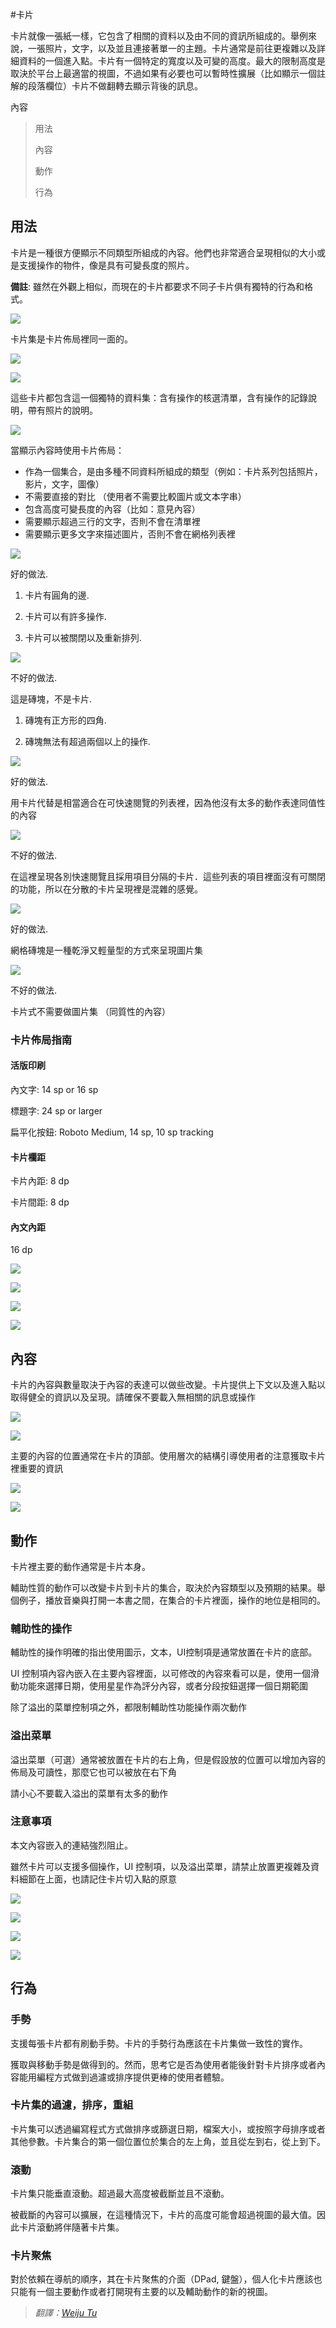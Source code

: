 #卡片

卡片就像一張紙一樣，它包含了相關的資料以及由不同的資訊所組成的。舉例來說，一張照片，文字，以及並且連接著單一的主題。卡片通常是前往更複雜以及詳細資料的一個進入點。卡片有一個特定的寬度以及可變的高度。最大的限制高度是取決於平台上最適當的視圖，不過如果有必要也可以暫時性擴展（比如顯示一個註解的段落欄位）卡片不做翻轉去顯示背後的訊息。

內容
> 
> 用法
> 
> 內容
> 
> 動作
> 
> 行為

## 用法

卡片是一種很方便顯示不同類型所組成的內容。他們也非常適合呈現相似的大小或是支援操作的物件，像是具有可變長度的照片。

**備註**: 雖然在外觀上相似，而現在的卡片都要求不同子卡片俱有獨特的行為和格式。

![](images/components/components-cards-usage-card_single_large_mdpi.png)

卡片集是卡片佈局裡同一面的。

![](images/components/components-cards-usage-card_travel_large_mdpi.png)

![](images/components/components-cards-content-card_books_large_mdpi.png)

這些卡片都包含這一個獨特的資料集：含有操作的核選清單，含有操作的記錄說明，帶有照片的說明。

![](images/components/components-cards-content-card_notes_large_mdpi.png)

當顯示內容時使用卡片佈局：

- 作為一個集合，是由多種不同資料所組成的類型（例如：卡片系列包括照片，影片，文字，圖像）
- 不需要直接的對比 （使用者不需要比較圖片或文本字串）
- 包含高度可變長度的內容（比如：意見內容）
- 需要顯示超過三行的文字，否則不會在清單裡
- 需要顯示更多文字來描述圖片，否則不會在網格列表裡

![](images/components/components-cards-usage-cardvstilea_large_mdpi.png)

好的做法.

1. 卡片有圓角的邊.

2. 卡片可以有許多操作.

3. 卡片可以被關閉以及重新排列.

![](images/components/components-cards-usage-cardvstileb_large_mdpi.png)

不好的做法.

這是磚塊，不是卡片.

1. 磚塊有正方形的四角.

2. 磚塊無法有超過兩個以上的操作.

![](images/components/components-cards-usage-card_noa_large_mdpi.png)

好的做法.

用卡片代替是相當適合在可快速閱覽的列表裡，因為他沒有太多的動作表達同值性的內容

![](images/components/components-cards-usage-card_nob_large_mdpi.png)

不好的做法.

在這裡呈現各別快速閱覽且採用項目分隔的卡片．這些列表的項目裡面沒有可關閉的功能，所以在分散的卡片呈現裡是混雜的感覺。

![](images/components/components-cards-usage-card_no2a_large_mdpi.png)

好的做法.

網格磚塊是一種乾淨又輕量型的方式來呈現圖片集

![](images/components/components-cards-usage-card_no2b_large_mdpi.png)

不好的做法.

卡片式不需要做圖片集 （同質性的內容）

### 卡片佈局指南

#### 活版印刷

內文字: 14 sp or 16 sp

標題字: 24 sp or larger

扁平化按鈕: Roboto Medium, 14 sp, 10 sp tracking

#### 卡片欄距

卡片內距: 8 dp

卡片間距: 8 dp

#### 內文內距

16 dp

![](images/components/components-cards-usage-cards_guidelines_large_mdpi.png)

![](images/components/components-cards-usage-cards_guidelines_large_mdpi.png)

![](images/components/components-cards-13_large_mdpi.png)

![](images/components/components-cards-15_large_mdpi.png)

## 內容

卡片的內容與數量取決于內容的表達可以做些改變。卡片提供上下文以及進入點以取得健全的資訊以及呈現。請確保不要載入無相關的訊息或操作

![](images/components/components-cards-content-card_books_large_mdpi.png)

![](images/components/components-cards-content-card_discover_large_mdpi.png)

主要的內容的位置通常在卡片的頂部。使用層次的結構引導使用者的注意獲取卡片裡重要的資訊

![](images/components/components-cards-usage-card_travel_large_mdpi.png)

![](images/components/components-cards-content-card_notes_large_mdpi.png)

## 動作

卡片裡主要的動作通常是卡片本身。

輔助性質的動作可以改變卡片到卡片的集合，取決於內容類型以及預期的結果。舉個例子，播放音樂與打開一本書之間，在集合的卡片裡面，操作的地位是相同的。

### 輔助性的操作

輔助性的操作明確的指出使用圖示，文本，UI控制項是通常放置在卡片的底部。

UI 控制項內容內嵌入在主要內容裡面，以可修改的內容來看可以是，使用一個滑動功能來選擇日期，使用星星作為評分內容，或者分段按鈕選擇一個日期範圍

除了溢出的菜單控制項之外，都限制輔助性功能操作兩次動作

### 溢出菜單

溢出菜單（可選）通常被放置在卡片的右上角，但是假設放的位置可以增加內容的佈局及可讀性，那麼它也可以被放在右下角

請小心不要載入溢出的菜單有太多的動作

### 注意事項

本文內容嵌入的連結強烈阻止。

雖然卡片可以支援多個操作，UI 控制項，以及溢出菜單，請禁止放置更複雜及資料細節在上面，也請記住卡片切入點的原意

![](images/components/components-cards-actions-card_actionsa_large_mdpi.png)

![](images/components/components-cards-actions-card_actionsb_large_mdpi.png)

![](images/components/components-cards-actions-card_actionsc_large_mdpi.png)

![](images/components/components-cards-actions-card_actionsd_large_mdpi.png)

## 行為

### 手勢

支援每張卡片都有刷動手勢。卡片的手勢行為應該在卡片集做一致性的實作。

獲取與移動手勢是做得到的。然而，思考它是否為使用者能後針對卡片排序或者內容能用編程方式做到過濾或排序提供更棒的使用者體驗。

### 卡片集的過濾，排序，重組

卡片集可以透過編寫程式方式做排序或篩選日期，檔案大小，或按照字母排序或者其他參數。卡片集合的第一個位置位於集合的左上角，並且從左到右，從上到下。

### 滾動

卡片集只能垂直滾動。超過最大高度被截斷並且不滾動。

被截斷的內容可以擴展，在這種情況下，卡片的高度可能會超過視圖的最大值。因此卡片滾動將伴隨著卡片集。

### 卡片聚焦

對於依賴在導航的順序，其在卡片聚焦的介面（DPad, 鍵盤），個人化卡片應該也只能有一個主要動作或者打開現有主要的以及輔助動作的新的視圖。

> *翻譯：[Weiju Tu](https://www.facebook.com/weiju516)*